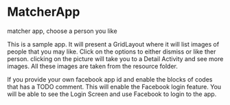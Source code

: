 # MatcherApp
matcher app, choose a person you like

This is a sample app. It will present a GridLayout where it will list images of people that you may like. Click on the options to either dismiss
or like ther person. clicking on the picture will take you to a Detail Activity and see more images. All these images are taken 
from the resource folder. 

If you provide your own facebook app id and enable the blocks of codes that has a TODO comment. This will enable the Facebook login 
feature. You will be able to see the Login Screen and use Facebook to login to the app. 
